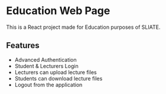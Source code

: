 # Education Web Page

This is a React project made for Education purposes of SLIATE.

## Features

- Advanced Authentication
- Student & Lecturers Login
- Lecturers can upload lecture files
- Students can download lecture files
- Logout from the application
